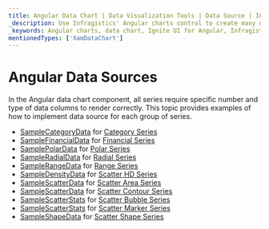 ```yaml
---
title: Angular Data Chart | Data Visualization Tools | Data Source | Infragistics
_description: Use Infragistics' Angular charts control to create many different chart types such as column, area, bar, pie, doughnut and more. Learn about our Ignite UI for Angular graph types!
_keywords: Angular charts, data chart, Ignite UI for Angular, Infragistics, data sources
mentionedTypes: ['XamDataChart']
---
```


# Angular Data Sources

In the Angular data chart component, all series require specific number and type of data columns to render correctly. This topic provides examples of how to implement data source for each group of series.

-   [SampleCategoryData](data-chart-data-sources-category.md) for [Category Series](data-chart-type-category-series.md)
-   [SampleFinancialData](data-chart-data-sources-financial.md) for [Financial Series](data-chart-type-financial-series.md)
-   [SamplePolarData](data-chart-data-sources-polar.md) for [Polar Series](data-chart-type-polar-series.md)
-   [SampleRadialData](data-chart-data-sources-radial.md) for [Radial Series](data-chart-type-radial-series.md)
-   [SampleRangeData](data-chart-data-sources-range.md) for [Range Series](data-chart-type-range-series.md)
-   [SampleDensityData](data-chart-data-sources-density.md) for [Scatter HD Series](data-chart-type-scatter-hd-series.md)
-   [SampleScatterData](data-chart-data-sources-scatter.md) for [Scatter Area Series](data-chart-type-scatter-contour-series.md)
-   [SampleScatterData](data-chart-data-sources-scatter.md) for [Scatter Contour Series](data-chart-type-scatter-contour-series.md)
-   [SampleScatterStats](data-chart-data-sources-stats.md) for [Scatter Bubble Series](data-chart-type-scatter-bubble-series.md)
-   [SampleScatterStats](data-chart-data-sources-stats.md) for [Scatter Marker Series](data-chart-type-scatter-point-series.md)
-   [SampleShapeData](data-chart-data-sources-shape.md) for [Scatter Shape Series](data-chart-type-shape-series.md)
